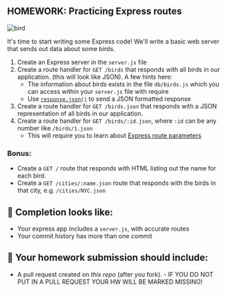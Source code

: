 ## HOMEWORK: Practicing Express routes

![bird](./assets/reps.jpg)

It's time to start writing some Express code! We'll write a basic web server that sends out data about some birds.

1. Create an Express server in the `server.js` file
1. Create a route handler for `GET /birds` that responds with all birds in our application. (this will look like JSON).
A few hints here:
   - The information about birds exists in the file `db/birds.js` which you can access within your `server.js` file with require
   - Use [`response.json()`](https://expressjs.com/en/4x/api.html#res.json) to send a JSON formatted response
1. Create a route handler for `GET /birds.json` that responds with a JSON representation of all birds in our application. 
1. Create a route handler for `GET /birds/:id.json`, where `:id` can be any number like `/birds/1.json`
   - This will require you to learn about [Express route parameters](https://expressjs.com/en/guide/routing.html#route-parameters)

### Bonus:
- Create a `GET /` route that responds with HTML listing out the name for each bird.
- Create a `GET /cities/:name.json` route that responds with the birds in that city, e.g. `/cities/NYC.json`

## 🚀 Completion looks like:

- Your express app includes a `server.js`, with accurate routes
- Your commit history has more than one commit


## 🚀 Your homework submission should include:

- A pull request created on _this repo_ (after you fork). - IF YOU DO NOT PUT IN A PULL REQUEST YOUR HW WILL BE MARKED MISSING!

